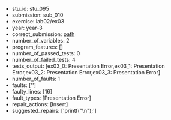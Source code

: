 - stu_id: stu_095	       
- submission: sub_010
- exercise: lab02/ex03
- year: year-3
- correct_submission: [path](https://github.com/pmorvalho/C-Pack-IPAs/blob/main/correct_submissions/year-3/lab02/ex03/ex03-stu_095-sub_011)
- number_of_variables: 2
- program_features: [] 
- number_of_passed_tests: 0
- number_of_failed_tests: 4
- tests_output: [ex03_0: Presentation Error,ex03_1: Presentation Error,ex03_2: Presentation Error,ex03_3: Presentation Error]
- number_of_faults: 1
- faults: ['']
- faulty_lines: [16]
- fault_types: [Presentation Error]
- repair_actions: [Insert] 
- suggested_repairs: ['printf("\n");']
